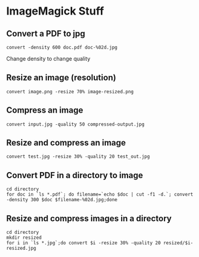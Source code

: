 # ImageMagick Stuff


## Convert a PDF to jpg

```
convert -density 600 doc.pdf doc-%02d.jpg
```

Change density to change quality

## Resize an image (resolution)

```
convert image.png -resize 70% image-resized.png
```

## Compress an image

```
convert input.jpg -quality 50 compressed-output.jpg
```

## Resize and compress an image

```
convert test.jpg -resize 30% -quality 20 test_out.jpg
```


## Convert PDF in a directory to image

```
cd directory
for doc in `ls *.pdf`; do filename=`echo $doc | cut -f1 -d.`; convert -density 300 $doc $filename-%02d.jpg;done
```

## Resize and compress images in a directory

```
cd directory
mkdir resized
for i in `ls *.jpg`;do convert $i -resize 30% -quality 20 resized/$i-resized.jpg
```
